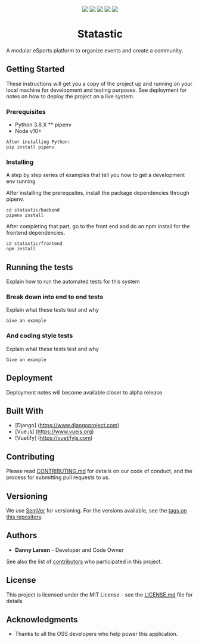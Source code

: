 <p align="center">
<a href="https://travis-ci.com/culv3r/statastic"><img src="https://travis-ci.com/culv3r/statastic.svg?branch=primary"></a>
<a href="https://codecov.io/gh/culv3r/statastic"><img src="https://codecov.io/gh/culv3r/statastic/branch/primary/graph/badge.svg"></a>
<img src="https://img.shields.io/github/license/culv3r/statastic">
<img src="https://img.shields.io/github/last-commit/culv3r/statastic">
<img src="https://img.shields.io/badge/status-in%20development-yellow">
</p>

# <center>Statastic</center>

A modular eSports platform to organize events and create a community.

## Getting Started

These instructions will get you a copy of the project up and running on your local machine for development and testing purposes. See deployment for notes on how to deploy the project on a live system.

### Prerequisites

* Python 3.8.X
** pipenv
* Node v10+

```
After installing Python:
pip install pipenv
```

### Installing

A step by step series of examples that tell you how to get a development env running

After installing the prerequsites, install the package dependencies through pipenv.

```
cd statastic/backend
pipenv install
```

After completing that part, go to the front end and do an npm install for the frontend dependencies.

```
cd statastic/frontend
npm install
```

## Running the tests

Explain how to run the automated tests for this system

### Break down into end to end tests

Explain what these tests test and why

```
Give an example
```

### And coding style tests

Explain what these tests test and why

```
Give an example
```

## Deployment

Deployment notes will become available closer to alpha release.

## Built With

* [Django] (https://www.djangoproject.com)
* [Vue.js] (https://www.vuejs.org)
* [Vuetify] (https://vuetifyjs.com)

## Contributing

Please read [CONTRIBUTING.md](CONTRIBUTING.md) for details on our code of conduct, and the process for submitting pull requests to us.

## Versioning

We use [SemVer](http://semver.org/) for versioning. For the versions available, see the [tags on this repository](https://github.com/culv3r/statastic/tags). 

## Authors

* **Danny Larsen** - Developer and Code Owner

See also the list of [contributors](https://github.com/your/project/contributors) who participated in this project.

## License

This project is licensed under the MIT License - see the [LICENSE.md](LICENSE.md) file for details

## Acknowledgments

* Thanks to all the OSS developers who help power this application.
